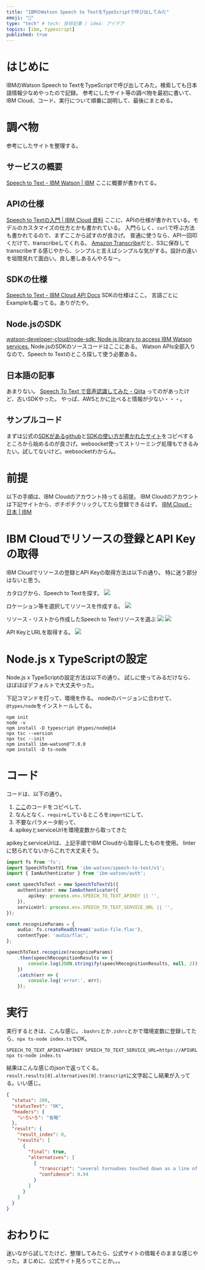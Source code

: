 ```yaml
---
title: "IBMのWatson Speech to TextをTypeScriptで呼び出してみた"
emoji: "🎤"
type: "tech" # tech: 技術記事 / idea: アイデア
topics: [ibm, typescript]
published: true
---
```


# はじめに
IBMのWatson Speech to TextをTypeScriptで呼び出してみた。検索しても日本語情報少なめやったので記録。
参考にしたサイト等の調べ物を最初に書いて、IBM Cloud、コード、実行について順番に説明して、最後にまとめる。

# 調べ物
参考にしたサイトを整理する。

## サービスの概要
[Speech to Text - IBM Watson | IBM](https://www.ibm.com/cloud/watson-speech-to-text)
ここに概要が書かれてる。

## APIの仕様
[Speech to Textの入門 | IBM Cloud 資料](https://cloud.ibm.com/docs/speech-to-text?topic=speech-to-text-gettingStarted#getting-started-tutorial)
ここに、APIの仕様が書かれている。モデルのカスタマイズの仕方とかも書かれている。
入門らしく、`curl`で呼ぶ方法も書かれてるので、まずここから試すのが良さげ。
普通に使うなら、API一回叩くだけで、transcribeしてくれる。
[Amazon Transcribe](https://aws.amazon.com/jp/transcribe/)だと、S3に保存してtranscribeする感じやから、シンプルと言えばシンプルな気がする。設計の違いを垣間見れて面白い。良し悪しあるんやろなー。

## SDKの仕様
[Speech to Text - IBM Cloud API Docs](https://cloud.ibm.com/apidocs/speech-to-text?code=node#recognize)
SDKの仕様はここ。
言語ごとにExampleも載ってる。ありがたや。

## Node.jsのSDK
[watson-developer-cloud/node-sdk: Node.js library to access IBM Watson services.](https://github.com/watson-developer-cloud/node-sdk)
Node.jsのSDKのソースコードはここにある。
Watson APIs全部入りなので、Speech to Textのところ探して使う必要ある。

## 日本語の記事
あまりない。
[Speech To Text で音声認識してみた - Qiita](https://qiita.com/Haruka-Ogawa/items/a022cee97a7455e1e9eb) ってのがあったけど、古いSDKやった。
やっぱ、AWSとかに比べると情報が少ない・・・。

## サンプルコード
まずは公式の[SDKがあるgithub](https://github.com/watson-developer-cloud/node-sdk#speech-to-text)と[SDKの使い方が書かれたサイト](https://cloud.ibm.com/apidocs/speech-to-text?code=node#recognize)をコピペするところから始めるのが良さげ。websocket使ってストリーミング処理もできるみたい。試してないけど。websocketわからん。

# 前提
以下の手順は、IBM Cloudのアカウント持ってる前提。
IBM Cloudのアカウントは下記サイトから、ポチポチクリックしてたら登録できるはず。
[IBM Cloud - 日本 | IBM](https://www.ibm.com/jp-ja/cloud?utm_content=SRCWW&p1=Search&p4=43700057552711292&p5=e&gclid=CjwKCAjwgr6TBhAGEiwA3aVuIYYUXGRZwYyHW5zNY-PY3Hg7QUOJsGUXL63zgsutN9DUu2xpNbk6zBoCMO0QAvD_BwE&gclsrc=aw.ds)

# IBM Cloudでリソースの登録とAPI Keyの取得
IBM Cloudでリソースの登録とAPI Keyの取得方法は以下の通り。
特に迷う部分はないと思う。

カタログから、Speech to Textを探す。
![](/images/583c0c857a349a/catalog-IBM-Cloud.png)

ロケーション等を選択してリソースを作成する。
![](/images/583c0c857a349a/Speech-to-Text-IBM-Cloud.png)

リソース・リストから作成したSpeech to Textリソースを選ぶ
![](/images/583c0c857a349a/IBM-Cloud.png)
![](/images/583c0c857a349a/resource-IBM-Cloud.png)

API KeyとURLを取得する。
![](/images/583c0c857a349a/IBM-Watson-service.png)

# Node.js x TypeScriptの設定
Node.js x TypeScriptの設定方法は以下の通り。
試しに使ってみるだけなら、ほぼほぼデフォルトで大丈夫やった。

下記コマンドを打って、環境を作る。
nodeのバージョンに合わせて、`@types/node`をインストールしてる。

```
npm init
node -v
npm install -D typescript @types/node@14
npx tsc --version
npx tsc --init
npm install ibm-watson@^7.0.0 
npm install -D ts-node
```


# コード
コードは、以下の通り。

1. [ここ](https://cloud.ibm.com/apidocs/speech-to-text?code=node#recognize)のコードをコピペして、
2. なんとなく、`require`しているところを`import`にして、
3. 不要なパラメータ削って、
4. apikeyとserviceUrlを環境変数から取ってきた
   

apikeyとserviceUrlは、上記手順でIBM Cloudから取得したものを使用。
linterに怒られてないからこれで大丈夫そう。

```typescript
import fs from 'fs';
import SpeechToTextV1 from 'ibm-watson/speech-to-text/v1';
import { IamAuthenticator } from 'ibm-watson/auth';

const speechToText = new SpeechToTextV1({
    authenticator: new IamAuthenticator({
        apikey: process.env.SPEECH_TO_TEXT_APIKEY || '',
    }),
    serviceUrl: process.env.SPEECH_TO_TEXT_SERVICE_URL || '',
});

const recognizeParams = {
    audio: fs.createReadStream('audio-file.flac'),
    contentType: 'audio/flac',
};

speechToText.recognize(recognizeParams)
    .then(speechRecognitionResults => {
        console.log(JSON.stringify(speechRecognitionResults, null, 2));
    })
    .catch(err => {
        console.log('error:', err);
    });
```

# 実行
実行するときは、こんな感じ。`.bashrc`とか`.zshrc`とかで環境変数に登録してたら、`npx ts-node index.ts`でOK。

```
SPEECH_TO_TEXT_APIKEY=APIKEY SPEECH_TO_TEXT_SERVICE_URL=https://APIURL npx ts-node index.ts
```

結果はこんな感じのjsonで返ってくる。`result.results[0].alternatives[0].transcript`に文字起こし結果が入ってる。いい感じ。

```json
{
  "status": 200,
  "statusText": "OK",
  "headers": {
    "いろいろ": "省略"
  },
  "result": {
    "result_index": 0,
    "results": [
      {
        "final": true,
        "alternatives": [
          {
            "transcript": "several tornadoes touched down as a line of severe thunderstorms swept through Colorado on Sunday ",
            "confidence": 0.94
          }
        ]
      }
    ]
  }
}
```

# おわりに
迷いながら試してたけど、整理してみたら、公式サイトの情報そのままな感じやった。まじめに、公式サイト見ろってことか。。。
